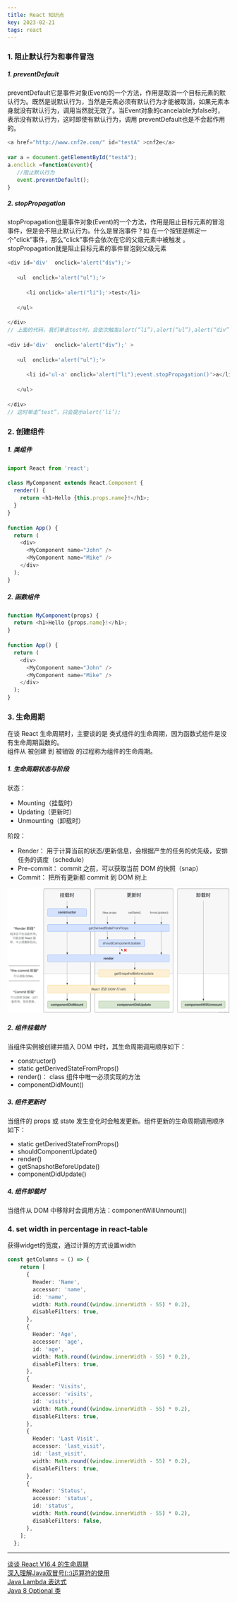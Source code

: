 ```yaml
---
title: React 知识点
key: 2023-02-21
tags: react
---
```


### 1. 阻止默认行为和事件冒泡
##### 1. preventDefault
preventDefault它是事件对象(Event)的一个方法，作用是取消一个目标元素的默认行为。既然是说默认行为，当然是元素必须有默认行为才能被取消，如果元素本身就没有默认行为，调用当然就无效了。当Event对象的cancelable为false时，表示没有默认行为，这时即使有默认行为，调用 preventDefault也是不会起作用的。
```js
<a href="http://www.cnf2e.com/" id="testA" >cnf2e</a>

var a = document.getElementById("testA");
a.onclick =function(event){
   //阻止默认行为
   event.preventDefault();
}
```

##### 2. stopPropagation
stopPropagation也是事件对象(Event)的一个方法，作用是阻止目标元素的冒泡事件，但是会不阻止默认行为。什么是冒泡事件？如 在一个按钮是绑定一个”click”事件，那么”click”事件会依次在它的父级元素中被触发 。stopPropagation就是阻止目标元素的事件冒泡到父级元素
```js
<div id='div'  onclick='alert("div");'>

   <ul  onclick='alert("ul");'>

      <li onclick='alert("li");'>test</li>

   </ul>

</div>
// 上面的代码，我们单击test时，会依次触发alert(“li”),alert(“ul”),alert(“div”)，这就是事件冒泡。

<div id='div'  onclick='alert("div");' >

   <ul  onclick='alert("ul");'>

      <li id='ul-a' onclick='alert("li");event.stopPropagation()'>a</li>

   </ul>

</div>
// 这时单击”test”，只会提示alert(‘li’);
```

### 2. 创建组件
##### 1. 类组件
```typescript
import React from 'react';

class MyComponent extends React.Component {
  render() {
    return <h1>Hello {this.props.name}!</h1>;
  }
}

function App() {
  return (
    <div>
      <MyComponent name="John" />
      <MyComponent name="Mike" />
    </div>
  );
}
```

##### 2. 函数组件
```typescript
function MyComponent(props) {
  return <h1>Hello {props.name}!</h1>;
}

function App() {
  return (
    <div>
      <MyComponent name="John" />
      <MyComponent name="Mike" />
    </div>
  );
}
```

### 3. 生命周期
在谈 React 生命周期时，主要谈的是 类式组件的生命周期，因为函数式组件是没有生命周期函数的。   
组件从 被创建 到 被销毁 的过程称为组件的生命周期。   

##### 1. 生命周期状态与阶段
状态：   
- Mounting（挂载时）
- Updating（更新时）
- Unmounting（卸载时）

阶段：   
- Render： 用于计算当前的状态/更新信息，会根据产生的任务的优先级，安排任务的调度（schedule）
- Pre-commit： commit 之前，可以获取当前 DOM 的快照（snap）
- Commit： 把所有更新都 commit 到 DOM 树上

![Life period](/assets/images/react_life_period.png)   

##### 2. 组件挂载时
当组件实例被创建并插入 DOM 中时，其生命周期调用顺序如下：   
- constructor()
- static getDerivedStateFromProps()
- render()： class 组件中唯一必须实现的方法
- componentDidMount()

##### 3. 组件更新时
当组件的 props 或 state 发生变化时会触发更新。组件更新的生命周期调用顺序如下：   
- static getDerivedStateFromProps()
- shouldComponentUpdate()
- render()
- getSnapshotBeforeUpdate()
- componentDidUpdate()

##### 4. 组件卸载时
当组件从 DOM 中移除时会调用方法：componentWillUnmount()

### 4. set width in percentage in react-table
获得widget的宽度，通过计算的方式设置width   
```typescript
const getColumns = () => {
    return [
      {
        Header: 'Name',
        accessor: 'name',
        id: 'name',
        width: Math.round((window.innerWidth - 55) * 0.2),
        disableFilters: true,
      },
      {
        Header: 'Age',
        accessor: 'age',
        id: 'age',
        width: Math.round((window.innerWidth - 55) * 0.2),
        disableFilters: true,
      },
      {
        Header: 'Visits',
        accessor: 'visits',
        id: 'visits',
        width: Math.round((window.innerWidth - 55) * 0.2),
        disableFilters: true,
      },
      {
        Header: 'Last Visit',
        accessor: 'last_visit',
        id: 'last_visit',
        width: Math.round((window.innerWidth - 55) * 0.2),
        disableFilters: true,
      },
      {
        Header: 'Status',
        accessor: 'status',
        id: 'status',
        width: Math.round((window.innerWidth - 55) * 0.2),
        disableFilters: false,
      },
    ];
  };
```

----

[谈谈 React V16.4 的生命周期](https://juejin.cn/post/7203239282210324537)  
[深入理解Java双冒号(::)运算符的使用](https://blog.csdn.net/zhoufanyang_china/article/details/87798829)  
[Java Lambda 表达式](https://www.runoob.com/java/java8-lambda-expressions.html)  
[Java 8 Optional 类](https://www.runoob.com/java/java8-optional-class.html)  

